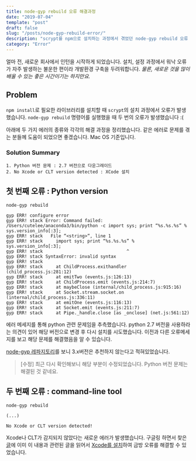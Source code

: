 ```yaml
---
title: node-gyp rebuild 오류 해결과정
date: "2019-07-04"
template: "post"
draft: false
slug: "/posts/node-gyp-rebuild-error/"
description: "scrypt를 npm으로 설치하는 과정에서 겪었던 node-gyp rebuild 오류 해결 과정을 정리한 글입니다."
category: "Error"
---
```


얼마 전, 새로운 회사에서 인턴을 시작하게 되었습니다. 설치, 설정 과정에서 워낙 오류가 자주 발생하는 불운한 편이라 개발환경 구축을 두려워합니다. *물론, 새로운 것을 많이 배울 수 있는 좋은 시간이기는 하지만요.*

## Problem
`npm install`로 필요한 라이브러리를 설치할 때 `scrypt`의 설치 과정에서 오류가 발생했습니다. `node-gyp rebuild` 명령어를 실행했을 때 두 번의 오류가 발생했습니다 :(

아래에 두 가지 에러의 종류와 각각의 해결 과정을 정리했습니다. 같은 에러로 문제를 겪는 분들께 도움이 되었으면 좋겠습니다. Mac OS 기준입니다.

### Solution Summary
```
1. Python 버전 문제 : 2.7 버전으로 다운그레이드
2. No Xcode or CLT version detected : XCode 설치
```

## 첫 번째 오류 : Python version

```
node-gyp rebuild

gyp ERR! configure error
gyp ERR! stack Error: Command failed: /Users/cutelee/anaconda3/bin/python -c import sys; print “%s.%s.%s” % sys.version_info[:3];
gyp ERR! stack   File “<string>“, line 1
gyp ERR! stack     import sys; print “%s.%s.%s” % sys.version_info[:3];
gyp ERR! stack                                ^
gyp ERR! stack SyntaxError: invalid syntax
gyp ERR! stack
gyp ERR! stack     at ChildProcess.exithandler (child_process.js:281:12)
gyp ERR! stack     at emitTwo (events.js:126:13)
gyp ERR! stack     at ChildProcess.emit (events.js:214:7)
gyp ERR! stack     at maybeClose (internal/child_process.js:915:16)
gyp ERR! stack     at Socket.stream.socket.on (internal/child_process.js:336:11)
gyp ERR! stack     at emitOne (events.js:116:13)
gyp ERR! stack     at Socket.emit (events.js:211:7)
gyp ERR! stack     at Pipe._handle.close [as _onclose] (net.js:561:12)
```

에러 메세지를 통해 python 관련 문제임을 추측했습니다. python 2.7 버전을 사용하라는 의견이 있어 해당 버전으로 변경 후 다시 설치를 시도했습니다. 이전과 다른 오류메세지를 보고 해당 문제를 해결했음을 알 수 있습니다.

[node-gyp 레파지토리](https://github.com/nodejs/node-gyp#on-macos)를 보니 3.x버전은 추천하지 않는다고 적혀있었습니다.

> [수정] 최근 다시 확인해보니 해당 부분이 수정되었습니다. Python 버전 문제는 해결된 것 같네요.

## 두 번째 오류 : command-line tool
```
node-gyp rebuild

(...)

No Xcode or CLT version detected!
```

Xcode나 CLT가 감지되지 않았다는 새로운 에러가 발생했습니다. 구글링 하면서 찾은 [글](https://github.com/nodejs/node-gyp/issues/773)에 이미 이 내용과 관련된 글을 읽어서 [Xcode를 설치](http://osxdaily.com/2014/02/12/install-command-line-tools-mac-os-x/)하여 금방 오류를 해결할 수 있었습니다.